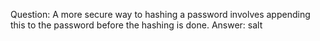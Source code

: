 Question: A more secure way to hashing a password involves appending this to the password before the hashing is done.
Answer: salt
